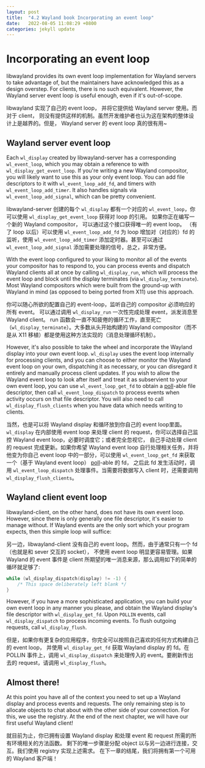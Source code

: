 ```yaml
---
layout: post
title:  "4.2 Wayland book Incorporating an event loop"
date:   2022-08-05 11:08:29 +0800
categories: jekyll update
---
```

# Incorporating an event loop

libwayland provides its own event loop implementation for Wayland servers to
take advantage of, but the maintainers have acknowledged this as a design
overstep. For clients, there is no such equivalent. However, the Wayland server
event loop is useful enough, even if it's out-of-scope.

libwayland 实现了自己的 event loop， 并将它提供给 Wayland server 使用。而对于 client，
则没有提供这样的机制。虽然开发维护者也认为这在架构的整体设计上是越界的。但是，
Wayland server 的 event loop 真的很有用~

## Wayland server event loop

Each `wl_display` created by libwayland-server has a corresponding
`wl_event_loop`, which you may obtain a reference to with
`wl_display_get_event_loop`. If you're writing a new Wayland compositor, you
will likely want to use this as your only event loop. You can add file
descriptors to it with `wl_event_loop_add_fd`, and timers with
`wl_event_loop_add_timer`. It also handles signals via
`wl_event_loop_add_signal`, which can be pretty convenient.

libwayland-server 创建的每个 `wl_display` 都有一个对应的 `wl_event_loop`，你可以使用
`wl_display_get_event_loop` 获得对 loop 的引用。 如果你正在编写一个新的 Wayland compositor，
可以通过这个接口获得唯一的 event loop。 （有了 loop 以后）可以使用 `wl_event_loop_add_fd`
为 loop 增加对（对应的）fd 的监听，使用 `wl_event_loop_add_timer` 添加定时器。甚至可以通过
`wl_event_loop_add_signal` 添加需要处理的信号，总之，非常方便。

With the event loop configured to your liking to monitor all of the events your
compositor has to respond to, you can process events and dispatch Wayland
clients all at once by calling `wl_display_run`, which will process the event
loop and block until the display terminates (via `wl_display_terminate`). Most
Wayland compositors which were built from the ground-up with Wayland in mind (as
opposed to being ported from X11) use this approach.

你可以随心所欲的配置自己的 event-loop，监听自己的 compositor 必须响应的所有 event。
可以通过调用 `wl_display_run` 一次性完成处理 event，派发消息至 Wayland client。
run 函数会一直不知疲倦的循环工作，直至死亡（`wl_display_terminate`）。大多数从头开始构建的
Wayland compositor（而不是从 X11 移植）都是使用这种方法实现的（消息处理循环机制）。

However, it's also possible to take the wheel and incorporate the Wayland
display into your own event loop. `wl_display` uses the event loop internally
for processing clients, and you can choose to either monitor the Wayland event
loop on your own, dispatching it as necessary, or you can disregard it
entirely and manually process client updates. If you wish to allow the Wayland
event loop to look after itself and treat it as subservient to your own event
loop, you can use `wl_event_loop_get_fd` to obtain a [poll][poll]-able file
descriptor, then call `wl_event_loop_dispatch` to process events when activity
occurs on that file descriptor. You will also need to call
`wl_display_flush_clients` when you have data which needs writing to clients.

当然，也是可以将 Wayland display 和循环放到你自己的 event loop里面。`wl_display` 在内部使用
event loop 来处理 client 的 request，你可以选择自己监控 Wayland event loop，必要时调度它；或者完全忽视它，
自己手动处理 client 的 request 完成更新。如果你希望 Wayland event loop 自行处理相关任务，并将他变为你自己
event loop 中的一部分，可以使用 `wl_event_loop_get_fd` 来获取一个（基于 Wayland event loop） [poll][poll]-able 的 fd，
之后此 fd 发生活动时，调用 `wl_event_loop_dispatch` 处理事件。当需要将数据写入 client 时，还需要调用 `wl_display_flush_clients`。

[poll]: https://pubs.opengroup.org/onlinepubs/009695399/functions/poll.html

## Wayland client event loop

libwayland-client, on the other hand, does not have its own event loop. However,
since there is only generally one file descriptor, it's easier to manage
without. If Wayland events are the only sort which your program expects, then
this simple loop will suffice:

另一边，libwayland-client 没有自己的 event loop。然而，由于通常只有一个 fd（也就是和 sever 交互的 socket），
不使用 event loop 明显更容易管理。如果Wayland 的 event 事件是 client 所期望的唯一消息来源，那么调用如下的简单的循环就足够了:

```c
while (wl_display_dispatch(display) != -1) {
    /* This space deliberately left blank */
}
```

However, if you have a more sophisticated application, you can build your own
event loop in any manner you please, and obtain the Wayland display's file
descriptor with `wl_display_get_fd`. Upon `POLLIN` events, call
`wl_display_dispatch` to process incoming events. To flush outgoing requests,
call `wl_display_flush`.

但是，如果你有更复杂的应用程序，你完全可以按照自己喜欢的任何方式构建自己的 event loop，
并使用 `wl_display_get_fd` 获取 Wayland display 的 fd。在 POLLIN 事件上，调用 `wl_display_dispatch`
来处理传入的 event。要刷新传出去的 request，请调用 `wl_display_flush`。

## Almost there!

At this point you have all of the context you need to set up a Wayland
display and process events and requests. The only remaining step is to allocate
objects to chat about with the other side of your connection. For this, we use
the registry. At the end of the next chapter, we will have our first useful
Wayland client!

就目前为止，你已拥有设置 Wayland display 和处理 event 和 request 所需的所有环境相关的方法函数。
剩下的唯一步骤是分配 object 以与另一边进行连接，交互。我们使用 registry 实现上述需求。
在下一章的结尾，我们将拥有第一个可用的 Wayland 客户端！
